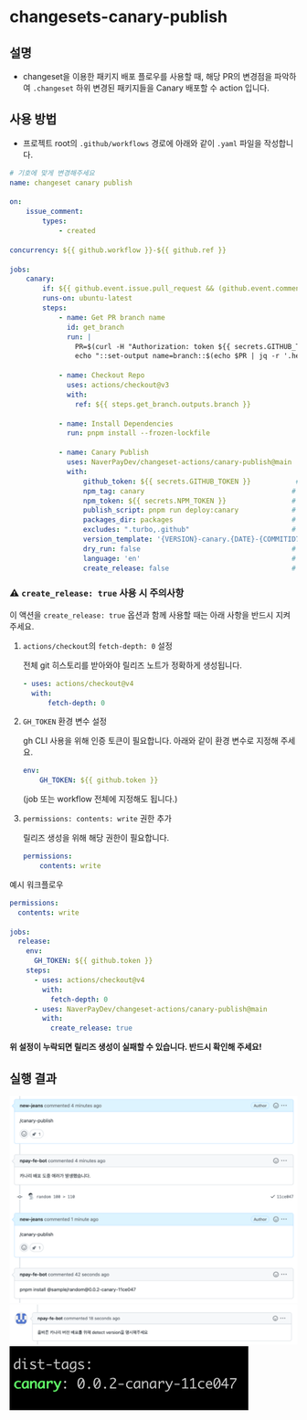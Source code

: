 # changesets-canary-publish

## 설명

- changeset을 이용한 패키지 배포 플로우를 사용할 때, 해당 PR의 변경점을 파악하여 `.changeset` 하위 변경된 패키지들을 Canary 배포할 수 action 입니다.

## 사용 방법

- 프로젝트 root의 `.github/workflows` 경로에 아래와 같이 `.yaml` 파일을 작성합니다.

```yaml
# 기호에 맞게 변경해주세요
name: changeset canary publish

on:
    issue_comment:
        types:
            - created

concurrency: ${{ github.workflow }}-${{ github.ref }}

jobs:
    canary:
        if: ${{ github.event.issue.pull_request && (github.event.comment.body == 'canary-publish' || github.event.comment.body == '/canary-publish')}}
        runs-on: ubuntu-latest
        steps:
            - name: Get PR branch name
              id: get_branch
              run: |
                PR=$(curl -H "Authorization: token ${{ secrets.GITHUB_TOKEN }}" ${{ github.event.issue.pull_request.url }})
                echo "::set-output name=branch::$(echo $PR | jq -r '.head.ref')"

            - name: Checkout Repo
              uses: actions/checkout@v3
              with:
                ref: ${{ steps.get_branch.outputs.branch }}

            - name: Install Dependencies
              run: pnpm install --frozen-lockfile

            - name: Canary Publish
              uses: NaverPayDev/changeset-actions/canary-publish@main
              with:
                  github_token: ${{ secrets.GITHUB_TOKEN }}           # (필수) GitHub API 인증 토큰. 필요시 사용자 PAT로 대체 가능
                  npm_tag: canary                                    # (선택) 배포에 사용할 npm 태그 (예: canary, beta 등)
                  npm_token: ${{ secrets.NPM_TOKEN }}                # (필수) npm publish를 위한 인증 토큰
                  publish_script: pnpm run deploy:canary             # (필수) Canary 배포를 실행할 스크립트 명령어
                  packages_dir: packages                             # (선택) 변경 감지에 사용할 패키지 디렉터리 (기본값: packages,share)
                  excludes: ".turbo,.github"                         # (선택) 변경 감지에서 제외할 파일/디렉터리 목록 (쉼표로 구분)
                  version_template: '{VERSION}-canary.{DATE}-{COMMITID7}' # (선택) Canary 버전명 템플릿
                  dry_run: false                                     # (선택) true면 실제 배포 없이 시뮬레이션만 수행
                  language: 'en'                                     # (선택) 메시지 언어 설정 (en, ko 등)
                  create_release: false                              # (선택) true면 Canary 배포 후 GitHub  Release 자동 생성
```

### ⚠️ `create_release: true` 사용 시 주의사항

이 액션을 `create_release: true` 옵션과 함께 사용할 때는 아래 사항을 반드시 지켜주세요.

1. `actions/checkout`의 `fetch-depth: 0` 설정

    전체 git 히스토리를 받아와야 릴리즈 노트가 정확하게 생성됩니다.

    ```yml
    - uses: actions/checkout@v4
      with:
          fetch-depth: 0
    ```

2. `GH_TOKEN` 환경 변수 설정

    gh CLI 사용을 위해 인증 토큰이 필요합니다. 아래와 같이 환경 변수로 지정해 주세요.

    ```yml
    env:
        GH_TOKEN: ${{ github.token }}
    ```

    (job 또는 workflow 전체에 지정해도 됩니다.)

3. `permissions: contents: write` 권한 추가

    릴리즈 생성을 위해 해당 권한이 필요합니다.

    ```yml
    permissions:
        contents: write
    ```

예시 워크플로우

```yml
permissions:
  contents: write

jobs:
  release:
    env:
      GH_TOKEN: ${{ github.token }}
    steps:
      - uses: actions/checkout@v4
        with:
          fetch-depth: 0
      - uses: NaverPayDev/changeset-actions/canary-publish@main
        with:
          create_release: true
```

**위 설정이 누락되면 릴리즈 생성이 실패할 수 있습니다. 반드시 확인해 주세요!**


## 실행 결과

![example](./src/assets/example.png)
![example2](./src/assets/example2.png)
![example3](./src/assets/example3.png)
